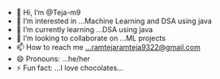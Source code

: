 - 👋 Hi, I’m @Teja-m9
- 👀 I’m interested in ...Machine Learning and DSA using java
- 🌱 I’m currently learning ...DSA using java
- 💞️ I’m looking to collaborate on ...ML projects
- 📫 How to reach me ...ramtejaramteja9322@gmail.com
- 😄 Pronouns: ...he/her
- ⚡ Fun fact: ...I love chocolates...

<!---
Teja-m9/Teja-m9 is a ✨ special ✨ repository because its `README.md` (this file) appears on your GitHub profile.
You can click the Preview link to take a look at your changes.
--->
